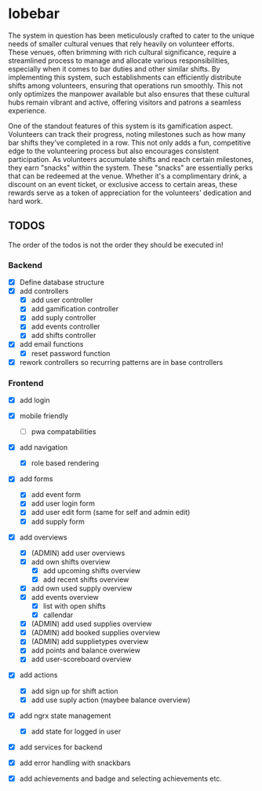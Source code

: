 # lobebar
The system in question has been meticulously crafted to cater to the unique needs of smaller cultural venues that rely heavily on volunteer efforts. These venues, often brimming with rich cultural significance, require a streamlined process to manage and allocate various responsibilities, especially when it comes to bar duties and other similar shifts. By implementing this system, such establishments can efficiently distribute shifts among volunteers, ensuring that operations run smoothly. This not only optimizes the manpower available but also ensures that these cultural hubs remain vibrant and active, offering visitors and patrons a seamless experience.

One of the standout features of this system is its gamification aspect. Volunteers can track their progress, noting milestones such as how many bar shifts they've completed in a row. This not only adds a fun, competitive edge to the volunteering process but also encourages consistent participation. As volunteers accumulate shifts and reach certain milestones, they earn "snacks" within the system. These "snacks" are essentially perks that can be redeemed at the venue. Whether it's a complimentary drink, a discount on an event ticket, or exclusive access to certain areas, these rewards serve as a token of appreciation for the volunteers' dedication and hard work.



## TODOS
The order of the todos is not the order they should be executed in!

### Backend
- [X] Define database structure
- [X] add controllers
    - [X] add user controller
    - [X] add gamification controller
    - [X] add suply controller
    - [X] add events controller
    - [X] add shifts controller
- [X] add email functions
    - [X] reset password function
- [X] rework controllers so recurring patterns are in base controllers

### Frontend
- [X] add login
- [X] mobile friendly
    - [ ] pwa compatabilities
- [X] add navigation
    - [X] role based rendering
- [X] add forms
    - [X] add event form
    - [X] add user login form
    - [X] add user edit form (same for self and admin edit)
    - [X] add supply form
- [X] add overviews
    - [X] (ADMIN) add user overviews
    - [X] add own shifts overview
        - [X] add upcoming shifts  overview
        - [X] add recent shifts overview
    - [X] add own used supply overview
    - [X] add events overview
        - [X] list with open shifts
        - [X] callendar
    - [X] (ADMIN) add used supplies overview
    - [X] (ADMIN) add booked supplies overview
    - [X] (ADMIN) add supplietypes overview
    - [X] add points and balance overwiew
    - [X] add user-scoreboard overview
- [X] add actions
    - [X] add sign up for shift action
    - [X] add use suply action (maybee balance overview)
- [X] add ngrx state management
    - [X] add state for logged in user
- [X] add services for backend
- [X] add error handling with snackbars
- [X] add achievements and badge and selecting achievements etc. 


